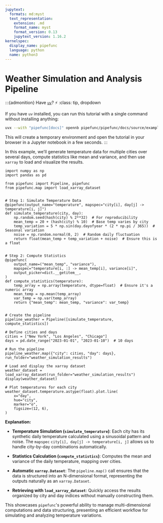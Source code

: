 ```yaml
---
jupytext:
  formats: md:myst
  text_representation:
    extension: .md
    format_name: myst
    format_version: 0.13
    jupytext_version: 1.16.2
kernelspec:
  display_name: pipefunc
  language: python
  name: python3
---
```


# Weather Simulation and Analysis Pipeline

:::{admonition} Have [`uv`](https://docs.astral.sh/uv/)? ⚡
:class: tip, dropdown

If you have `uv` installed, you can run this tutorial with a single command without installing anything:

```bash
uvx --with "pipefunc[docs]" opennb pipefunc/pipefunc/docs/source/examples/weather-simulation.md
```

This will create a temporary environment and open the tutorial in your browser in a Jupyter notebook in a few seconds.
:::

In this example, we'll generate temperature data for multiple cities over several days, compute statistics like mean and variance, and then use `xarray` to load and visualize the results.

```{code-cell} ipython3
import numpy as np
import pandas as pd

from pipefunc import Pipeline, pipefunc
from pipefunc.map import load_xarray_dataset


# Step 1: Simulate Temperature Data
@pipefunc(output_name="temperature", mapspec="city[i], day[j] -> temperature[i, j]")
def simulate_temperature(city, day):
    np.random.seed(hash(city) % 2**32)  # For reproducibility
    mean_temp = 20 + (hash(city) % 10)  # Base temp varies by city
    temp_variation = 5 * np.sin(day.dayofyear * (2 * np.pi / 365))  # Seasonal variation
    noise = np.random.normal(0, 2)  # Random daily fluctuation
    return float(mean_temp + temp_variation + noise)  # Ensure this is a float


# Step 2: Compute Statistics
@pipefunc(
    output_name=("mean_temp", "variance"),
    mapspec="temperature[i, :] -> mean_temp[i], variance[i]",
    output_picker=dict.__getitem__,
)
def compute_statistics(temperature):
    temp_array = np.array(temperature, dtype=float)  # Ensure it's a numeric array
    mean_temp = np.mean(temp_array)
    var_temp = np.var(temp_array)
    return {"mean_temp": mean_temp, "variance": var_temp}


# Create the pipeline
pipeline_weather = Pipeline([simulate_temperature, compute_statistics])

# Define cities and days
cities = ["New York", "Los Angeles", "Chicago"]
days = pd.date_range("2023-01-01", "2023-01-10")  # 10 days

# Run the pipeline
pipeline_weather.map({"city": cities, "day": days}, run_folder="weather_simulation_results")

# Load and display the xarray dataset
weather_dataset = load_xarray_dataset(run_folder="weather_simulation_results")
display(weather_dataset)

# Plot temperatures for each city
weather_dataset.temperature.astype(float).plot.line(
    x="day",
    hue="city",
    marker="o",
    figsize=(12, 6),
)
```

**Explanation:**

- **Temperature Simulation (`simulate_temperature`)**: Each city has its synthetic daily temperature calculated using a sinusoidal pattern and noise. The `mapspec` `city[i], day[j] -> temperature[i, j]` allows us to handle city-by-day combinations automatically.

- **Statistics Calculation (`compute_statistics`)**: Computes the mean and variance of the daily temperature, mapping over cities.

- **Automatic `xarray.Dataset`**: The `pipeline.map()` call ensures that the data is structured into an N-dimensional format, representing the outputs naturally as an `xarray.Dataset`.

- **Retrieving with `load_xarray_dataset`**: Quickly access the results organized by city and day indices without manually constructing them.

This showcases `pipefunc`'s powerful ability to manage multi-dimensional computations and data structuring, presenting an efficient workflow for simulating and analyzing temperature variations.
